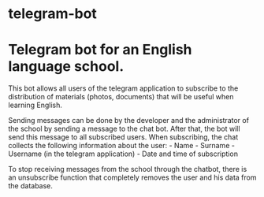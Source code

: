 # telegram-bot

# Telegram bot for an English language school.

This bot allows all users of the telegram application to subscribe to the distribution of materials (photos, documents) that will be useful when learning English.

Sending messages can be done by the developer and the administrator of the school by sending a message to the chat bot. After that, the bot will send this message to all subscribed users.
When subscribing, the chat collects the following information about the user:
	- Name
	- Surname
	- Username (in the telegram application)
	- Date and time of subscription

To stop receiving messages from the school through the chatbot, there is an unsubscribe function that completely removes the user and his data from the database.